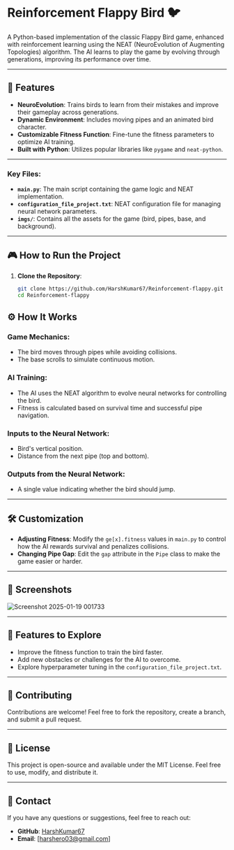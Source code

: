 # Reinforcement Flappy Bird 🐦

A Python-based implementation of the classic Flappy Bird game, enhanced with reinforcement learning using the NEAT (NeuroEvolution of Augmenting Topologies) algorithm. The AI learns to play the game by evolving through generations, improving its performance over time.

---

## 🚀 Features
- **NeuroEvolution**: Trains birds to learn from their mistakes and improve their gameplay across generations.
- **Dynamic Environment**: Includes moving pipes and an animated bird character.
- **Customizable Fitness Function**: Fine-tune the fitness parameters to optimize AI training.
- **Built with Python**: Utilizes popular libraries like `pygame` and `neat-python`.

---

### Key Files:
- **`main.py`**: The main script containing the game logic and NEAT implementation.
- **`configuration_file_project.txt`**: NEAT configuration file for managing neural network parameters.
- **`imgs/`**: Contains all the assets for the game (bird, pipes, base, and background).

---

## 🎮 How to Run the Project
1. **Clone the Repository**:
   ```bash
   git clone https://github.com/HarshKumar67/Reinforcement-flappy.git
   cd Reinforcement-flappy

## ⚙️ How It Works

### Game Mechanics:
- The bird moves through pipes while avoiding collisions.
- The base scrolls to simulate continuous motion.

### AI Training:
- The AI uses the NEAT algorithm to evolve neural networks for controlling the bird.
- Fitness is calculated based on survival time and successful pipe navigation.

### Inputs to the Neural Network:
- Bird's vertical position.
- Distance from the next pipe (top and bottom).

### Outputs from the Neural Network:
- A single value indicating whether the bird should jump.

---

## 🛠️ Customization
- **Adjusting Fitness**: Modify the `ge[x].fitness` values in `main.py` to control how the AI rewards survival and penalizes collisions.
- **Changing Pipe Gap**: Edit the `gap` attribute in the `Pipe` class to make the game easier or harder.

---

## 📸 Screenshots

![Screenshot 2025-01-19 001733](https://github.com/user-attachments/assets/86ba3052-ea3d-4a0f-a6a1-9430a51d016a)

---

## 🌟 Features to Explore
- Improve the fitness function to train the bird faster.
- Add new obstacles or challenges for the AI to overcome.
- Explore hyperparameter tuning in the `configuration_file_project.txt`.

---

## 🤝 Contributing
Contributions are welcome! Feel free to fork the repository, create a branch, and submit a pull request.

---

## 📝 License
This project is open-source and available under the MIT License. Feel free to use, modify, and distribute it.

---

## 📧 Contact
If you have any questions or suggestions, feel free to reach out:

- **GitHub**: [HarshKumar67](https://github.com/HarshKumar67)
- **Email**: [harshero03@gmail.com]
